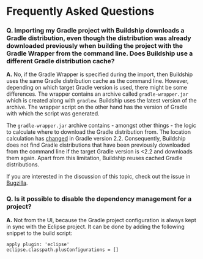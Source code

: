 # Frequently Asked Questions

### Q. Importing my Gradle project with Buildship downloads a Gradle distribution, even though the distribution was already downloaded previously when building the project with the Gradle Wrapper from the command line. Does Buildship use a different Gradle distribution cache?

__A.__ No, if the Gradle Wrapper is specified during the import, then Buildship uses the same Gradle distribution cache as
the command line. However, depending on which target Gradle version is used, there might be some differences. The wrapper
contains an archive called `gradle-wrapper.jar` which is created along with `gradlew`. Buildship uses the latest version
of the archive. The wrapper script on the other hand has the version of Gradle with which the script was generated.

The `gradle-wrapper.jar` archive contains - amongst other things - the logic to calculate where to download the Gradle
distribution from. The location calculation has [changed](https://github.com/gradle/gradle/commit/2e6659547e71bb3fca1c952d823ec660433ab5d9) in
Gradle version 2.2. Consequently, Buildship does not find Gradle distributions that have been previously downloaded
from the command line if the target Gradle version is <2.2 and downloads them again. Apart from this limitation, Buildship
reuses cached Gradle distributions.

If you are interested in the discussion of this topic, check out the issue in [Bugzilla](https://bugs.eclipse.org/bugs/show_bug.cgi?id=468466).


### Q. Is it possible to disable the dependency management for a project?

__A.__ Not from the UI, because the Gradle project configuration is always kept in sync with the Eclipse project. It can be done by adding the following snippet to the build script:

    apply plugin: 'eclipse'
    eclipse.classpath.plusConfigurations = []

